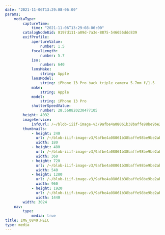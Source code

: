 ```yaml
---
date: "2021-11-06T13:29:08-06:00"
params:
    mediaType:
        captureTime:
            time: "2021-11-06T13:29:08-06:00"
        catalogNodeUid: 0197d111-a09d-7a3e-8875-546656ddd839
        exifProfile:
            apertureValue:
                number: 1.5
            focalLength:
                number: 5.7
            iso:
                number: 640
            lensMake:
                string: Apple
            lensModel:
                string: iPhone 13 Pro back triple camera 5.7mm f/1.5
            make:
                string: Apple
            model:
                string: iPhone 13 Pro
            shutterSpeedValue:
                number: 28.560820230477105
        height: 4032
        imageService:
            infoUrl: /~/blob-iiif-image-v3/9afbe4a08061b38baffe98be9be2abe4692816bda0e1a719f289c9e585e81ed2/info.json
        thumbnails:
            - height: 240
              url: /~/blob-iiif-image-v3/9afbe4a08061b38baffe98be9be2abe4692816bda0e1a719f289c9e585e81ed2/full/180%2C240/0/default.jpg
              width: 180
            - height: 480
              url: /~/blob-iiif-image-v3/9afbe4a08061b38baffe98be9be2abe4692816bda0e1a719f289c9e585e81ed2/full/360%2C480/0/default.jpg
              width: 360
            - height: 720
              url: /~/blob-iiif-image-v3/9afbe4a08061b38baffe98be9be2abe4692816bda0e1a719f289c9e585e81ed2/full/540%2C720/0/default.jpg
              width: 540
            - height: 1280
              url: /~/blob-iiif-image-v3/9afbe4a08061b38baffe98be9be2abe4692816bda0e1a719f289c9e585e81ed2/full/960%2C1280/0/default.jpg
              width: 960
            - height: 1920
              url: /~/blob-iiif-image-v3/9afbe4a08061b38baffe98be9be2abe4692816bda0e1a719f289c9e585e81ed2/full/1440%2C1920/0/default.jpg
              width: 1440
        width: 3024
    nav:
        type:
            media: true
title: IMG_0849.HEIC
type: media
---
```

